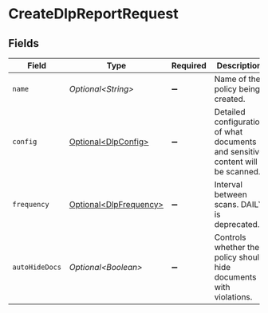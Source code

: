 # CreateDlpReportRequest


## Fields

| Field                                                                           | Type                                                                            | Required                                                                        | Description                                                                     |
| ------------------------------------------------------------------------------- | ------------------------------------------------------------------------------- | ------------------------------------------------------------------------------- | ------------------------------------------------------------------------------- |
| `name`                                                                          | *Optional\<String>*                                                             | :heavy_minus_sign:                                                              | Name of the policy being created.                                               |
| `config`                                                                        | [Optional\<DlpConfig>](../../models/components/DlpConfig.md)                    | :heavy_minus_sign:                                                              | Detailed configuration of what documents and sensitive content will be scanned. |
| `frequency`                                                                     | [Optional\<DlpFrequency>](../../models/components/DlpFrequency.md)              | :heavy_minus_sign:                                                              | Interval between scans. DAILY is deprecated.                                    |
| `autoHideDocs`                                                                  | *Optional\<Boolean>*                                                            | :heavy_minus_sign:                                                              | Controls whether the policy should hide documents with violations.              |